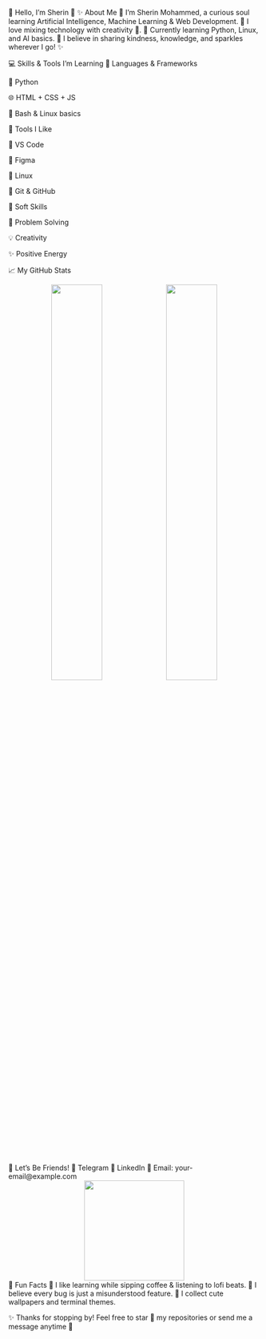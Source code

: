  🌸 Hello, I’m Sherin 👋
✨ About Me
🌷 I’m Sherin Mohammed, a curious soul learning Artificial Intelligence, Machine Learning & Web Development.
🩷 I love mixing technology with creativity 🌈.
🎀 Currently learning Python, Linux, and AI basics.
💌 I believe in sharing kindness, knowledge, and sparkles wherever I go! ✨

💻 Skills & Tools I’m Learning
🎨 Languages & Frameworks

🐍 Python

🌐 HTML + CSS + JS

🖤 Bash & Linux basics

🧸 Tools I Like

📝 VS Code

🎨 Figma

🐧 Linux

🧰 Git & GitHub

🦄 Soft Skills

🌟 Problem Solving

💡 Creativity

✨ Positive Energy

📈 My GitHub Stats
<div align="center"> <img src="https://github-readme-stats.vercel.app/api?username=your-github-username&show_icons=true&theme=cobalt" width="45%"/> <img src="https://github-readme-stats.vercel.app/api/top-langs/?username=your-github-username&layout=compact&theme=cobalt" width="45%"/> </div>
🌸 Let’s Be Friends!
💌 Telegram
💼 LinkedIn
📮 Email: your-email@example.com

<div align="center"> <img src="https://media.giphy.com/media/v1.Y2lkPTc5MGI3NjExaW12OG1mbml3ZzFpMGpxemlpcWx2ZTRrbWNydGZubmxoNmF0NmU3cCZlcD12MV9naWZzX3NlYXJjaCZjdD1n/JmD28tKzJjv0k/giphy.gif" width="200"/> </div>
🌟 Fun Facts
🌈 I like learning while sipping coffee & listening to lofi beats.
💖 I believe every bug is just a misunderstood feature.
🦋 I collect cute wallpapers and terminal themes.

✨ Thanks for stopping by! Feel free to star 🌟 my repositories or send me a message anytime 💌
